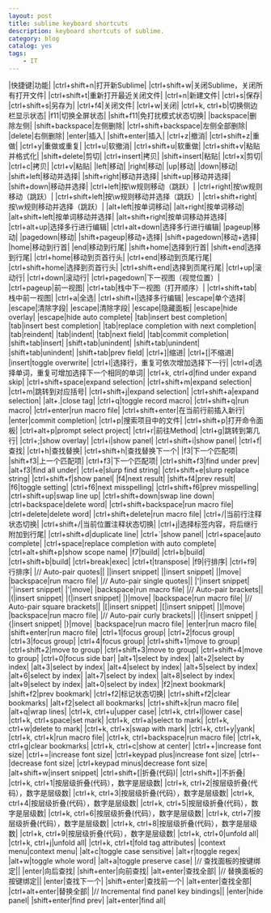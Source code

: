 ```yaml
---
layout: post
title: sublime keyboard shortcuts
description: keyboard shortcuts of sublime.
category: blog
catalog: yes
tags:
    - IT
---
```


|快捷键|功能|
|ctrl+shift+n|打开新Sublime|
|ctrl+shift+w|关闭Sublime，关闭所有打开文件|
|ctrl+shift+t|重新打开最近关闭文件|
|ctrl+n|新建文件|
|ctrl+s|保存|
|ctrl+shift+s|另存为|
|ctrl+f4|关闭文件|
|ctrl+w|关闭|
|ctrl+k, ctrl+b|切换侧边栏显示状态|
|f11|切换全屏状态|
|shift+f11|免打扰模式状态切换|
|backspace|删除左侧|
|shift+backspace|左侧删除|
|ctrl+shift+backspace|左侧全部删除|
|delete|右侧删除|
|enter|插入|
|shift+enter|插入|
|ctrl+z|撤消|
|ctrl+shift+z|重做|
|ctrl+y|重做或重复|
|ctrl+u|软撤消|
|ctrl+shift+u|软重做|
|ctrl+shift+v|粘贴并格式化|
|shift+delete|剪切|
|ctrl+insert|拷贝|
|shift+insert|粘贴|
|ctrl+x|剪切|
|ctrl+c|拷贝|
|ctrl+v|粘贴|
|left|移动|
|right|移动|
|up|移动|
|down|移动|
|shift+left|移动并选择|
|shift+right|移动并选择|
|shift+up|移动并选择|
|shift+down|移动并选择|
|ctrl+left|按\w规则移动（跳跃）|
|ctrl+right|按\w规则移动（跳跃）|
|ctrl+shift+left|按\w规则移动并选择（跳跃）|
|ctrl+shift+right|按\w规则移动并选择（跳跃）|
|alt+left|按单词移动|
|alt+right|按单词移动|
|alt+shift+left|按单词移动并选择|
|alt+shift+right|按单词移动并选择|
|ctrl+alt+up|选择多行进行编辑|
|ctrl+alt+down|选择多行进行编辑|
|pageup|移动|
|pagedown|移动|
|shift+pageup|移动+选择|
|shift+pagedown|移动+选择|
|home|移动到行首|
|end|移动到行尾|
|shift+home|选择到行首|
|shift+end|选择到行尾|
|ctrl+home|移动到页首行头|
|ctrl+end|移动到页尾行尾|
|ctrl+shift+home|选择到页首行头|
|ctrl+shift+end|选择到页尾行尾|
|ctrl+up|滚动行|
|ctrl+down|滚动行|
|ctrl+pagedown|下一视图（视觉位置）|
|ctrl+pageup|前一视图|
|ctrl+tab|栈中下一视图（打开顺序）|
|ctrl+shift+tab|栈中前一视图|
|ctrl+a|全选|
|ctrl+shift+l|选择多行编辑|
|escape|单个选择|
|escape|清除字段|
|escape|清除字段|
|escape|隐藏面板|
|escape|hide overlay|
|escape|hide auto complete|
|tab|insert best completion|
|tab|insert best completion|
|tab|replace completion with next completion|
|tab|reindent|
|tab|indent|
|tab|next field|
|tab|commit completion|
|shift+tab|insert|
|shift+tab|unindent|
|shift+tab|unindent|
|shift+tab|unindent|
|shift+tab|prev field|
|ctrl+]|缩进|
|ctrl+[|不缩进|
|insert|toggle overwrite|
|ctrl+l|选择行，重复可依次增加选择下一行|
|ctrl+d|选择单词，重复可增加选择下一个相同的单词|
|ctrl+k, ctrl+d|find under expand skip|
|ctrl+shift+space|expand selection|
|ctrl+shift+m|expand selection|
|ctrl+m|跳转到对应括号|
|ctrl+shift+j|expand selection|
|ctrl+shift+a|expand selection|
|alt+.|close tag|
|ctrl+q|toggle record macro|
|ctrl+shift+q|run macro|
|ctrl+enter|run macro file|
|ctrl+shift+enter|在当前行前插入新行|
|enter|commit completion|
|ctrl+p|搜索项目中的文件|
|ctrl+shift+p|打开命令面板|
|ctrl+alt+p|prompt select project|
|ctrl+r|前往Method|
|ctrl+g|跳转到第几行|
|ctrl+;|show overlay|
|ctrl+i|show panel|
|ctrl+shift+i|show panel|
|ctrl+f|查找|
|ctrl+h|查找替换|
|ctrl+shift+h|查找替换下一个|
|f3|下一个匹配项|
|shift+f3|上一个匹配项|
|ctrl+f3|下一个匹配项|
|ctrl+shift+f3|find under prev|
|alt+f3|find all under|
|ctrl+e|slurp find string|
|ctrl+shift+e|slurp replace string|
|ctrl+shift+f|show panel|
|f4|next result|
|shift+f4|prev result|
|f6|toggle setting|
|ctrl+f6|next misspelling|
|ctrl+shift+f6|prev misspelling|
|ctrl+shift+up|swap line up|
|ctrl+shift+down|swap line down|
|ctrl+backspace|delete word|
|ctrl+shift+backspace|run macro file|
|ctrl+delete|delete word|
|ctrl+shift+delete|run macro file|
|ctrl+/|当前行注释状态切换|
|ctrl+shift+/|当前位置注释状态切换|
|ctrl+j|选择标签内容，将后继行附加到行尾|
|ctrl+shift+d|duplicate line|
|ctrl+`|show panel|
|ctrl+space|auto complete|
|ctrl+space|replace completion with auto complete|
|ctrl+alt+shift+p|show scope name|
|f7|build|
|ctrl+b|build|
|ctrl+shift+b|build|
|ctrl+break|exec|
|ctrl+t|transpose|
|f9|行排序|
|ctrl+f9|行排序|
|// Auto-pair quotes||
|\|insert snippet|
|\|insert snippet|
|\|move|
|backspace|run macro file|
|// Auto-pair single quotes||
|'|insert snippet|
|'|insert snippet|
|'|move|
|backspace|run macro file|
|// Auto-pair brackets||
|(|insert snippet|
|(|insert snippet|
|)|move|
|backspace|run macro file|
|// Auto-pair square brackets||
|[|insert snippet|
|[|insert snippet|
|]|move|
|backspace|run macro file|
|// Auto-pair curly brackets||
|{|insert snippet|
|{|insert snippet|
|}|move|
|backspace|run macro file|
|enter|run macro file|
|shift+enter|run macro file|
|ctrl+1|focus group|
|ctrl+2|focus group|
|ctrl+3|focus group|
|ctrl+4|focus group|
|ctrl+shift+1|move to group|
|ctrl+shift+2|move to group|
|ctrl+shift+3|move to group|
|ctrl+shift+4|move to group|
|ctrl+0|focus side bar|
|alt+1|select by index|
|alt+2|select by index|
|alt+3|select by index|
|alt+4|select by index|
|alt+5|select by index|
|alt+6|select by index|
|alt+7|select by index|
|alt+8|select by index|
|alt+9|select by index|
|alt+0|select by index|
|f2|next bookmark|
|shift+f2|prev bookmark|
|ctrl+f2|标记状态切换|
|ctrl+shift+f2|clear bookmarks|
|alt+f2|select all bookmarks|
|ctrl+shift+k|run macro file|
|alt+q|wrap lines|
|ctrl+k, ctrl+u|upper case|
|ctrl+k, ctrl+l|lower case|
|ctrl+k, ctrl+space|set mark|
|ctrl+k, ctrl+a|select to mark|
|ctrl+k, ctrl+w|delete to mark|
|ctrl+k, ctrl+x|swap with mark|
|ctrl+k, ctrl+y|yank|
|ctrl+k, ctrl+k|run macro file|
|ctrl+k, ctrl+backspace|run macro file|
|ctrl+k, ctrl+g|clear bookmarks|
|ctrl+k, ctrl+c|show at center|
|ctrl++|increase font size|
|ctrl+=|increase font size|
|ctrl+keypad plus|increase font size|
|ctrl+-|decrease font size|
|ctrl+keypad minus|decrease font size|
|alt+shift+w|insert snippet|
|ctrl+shift+[|折叠(代码)|
|ctrl+shift+]|不折叠|
|ctrl+k, ctrl+1|按层级折叠(代码），数字是层级数|
|ctrl+k, ctrl+2|按层级折叠(代码），数字是层级数|
|ctrl+k, ctrl+3|按层级折叠(代码），数字是层级数|
|ctrl+k, ctrl+4|按层级折叠(代码），数字是层级数|
|ctrl+k, ctrl+5|按层级折叠(代码），数字是层级数|
|ctrl+k, ctrl+6|按层级折叠(代码），数字是层级数|
|ctrl+k, ctrl+7|按层级折叠(代码），数字是层级数|
|ctrl+k, ctrl+8|按层级折叠(代码），数字是层级数|
|ctrl+k, ctrl+9|按层级折叠(代码），数字是层级数|
|ctrl+k, ctrl+0|unfold all|
|ctrl+k, ctrl+j|unfold all|
|ctrl+k, ctrl+t|fold tag attributes|
|context menu|context menu|
|alt+c|toggle case sensitive|
|alt+r|toggle regex|
|alt+w|toggle whole word|
|alt+a|toggle preserve case|
|// 查找面板的按键绑定||
|enter|向后查找|
|shift+enter|向前查找|
|alt+enter|查找全部|
|// 替换面板的按键绑定||
|enter|查找下一个|
|shift+enter|查找前一个|
|alt+enter|查找全部|
|ctrl+alt+enter|替换全部|
|// Incremental find panel key bindings||
|enter|hide panel|
|shift+enter|find prev|
|alt+enter|find all|
